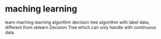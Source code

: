 # maching learning
learn maching learning algorithm
decision tree algorithm with label data, different from sklearn Decision Tree which can only handle with continuous data
